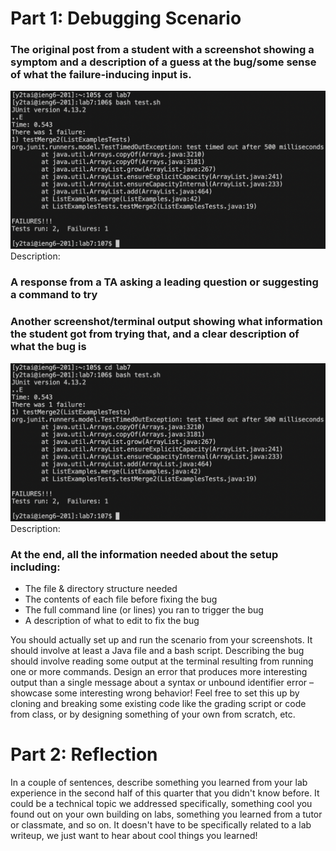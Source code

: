 # Part 1: Debugging Scenario
### The original post from a student with a screenshot showing a symptom and a description of a guess at the bug/some sense of what the failure-inducing input is.
![](/Screenshots/step6.png)
Description: 

### A response from a TA asking a leading question or suggesting a command to try


### Another screenshot/terminal output showing what information the student got from trying that, and a clear description of what the bug is
![](/Screenshots/step6.png)
Description: 

### At the end, all the information needed about the setup including:
- The file & directory structure needed
- The contents of each file before fixing the bug
- The full command line (or lines) you ran to trigger the bug
- A description of what to edit to fix the bug

You should actually set up and run the scenario from your screenshots. It should involve at least a Java file and a bash script. Describing the bug should involve reading some output at the terminal resulting from running one or more commands. Design an error that produces more interesting output than a single message about a syntax or unbound identifier error – showcase some interesting wrong behavior! Feel free to set this up by cloning and breaking some existing code like the grading script or code from class, or by designing something of your own from scratch, etc.

# Part 2: Reflection

In a couple of sentences, describe something you learned from your lab experience in the second half of this quarter that you didn't know before. It could be a technical topic we addressed specifically, something cool you found out on your own building on labs, something you learned from a tutor or classmate, and so on. It doesn't have to be specifically related to a lab writeup, we just want to hear about cool things you learned!

